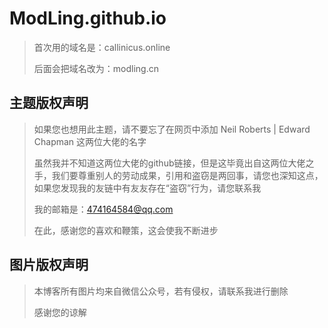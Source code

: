 # ModLing.github.io
> 首次用的域名是：callinicus.online
>
> 后面会把域名改为：modling.cn

## 主题版权声明
> 如果您也想用此主题，请不要忘了在网页中添加  Neil Roberts | Edward Chapman  这两位大佬的名字
>
> 虽然我并不知道这两位大佬的github链接，但是这毕竟出自这两位大佬之手，我们要尊重别人的劳动成果，引用和盗窃是两回事，请您也深知这点，如果您发现我的友链中有友友存在“盗窃”行为，请您联系我
>
> 我的邮箱是：474164584@qq.com
>
> 在此，感谢您的喜欢和鞭策，这会使我不断进步
> 

## 图片版权声明
> 本博客所有图片均来自微信公众号，若有侵权，请联系我进行删除
>
> 感谢您的谅解

